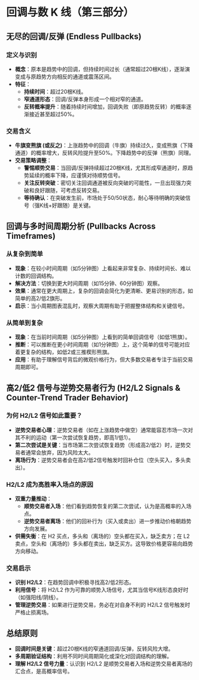 # 回调与数 K 线（第三部分）

## 无尽的回调/反弹 (Endless Pullbacks)

### 定义与识别
-   **概念**：原本是趋势中的回调，但持续时间过长（通常超过20根K线），逐渐演变成与原趋势方向相反的通道或震荡区间。
-   **特征**：
    -   **持续时间**：超过20根K线。
    -   **窄通道形态**：回调/反弹本身形成一个相对窄的通道。
    -   **反转概率提升**：随着持续时间增加，回调失败（即原趋势反转）的概率逐渐接近甚至超过50%。

### 交易含义
-   **牛旗变熊旗 (或反之)**：上涨趋势中的回调（牛旗）持续过久，变成熊旗（下降通道）的概率增大，反转风险提升至50%。下降趋势中的反弹（熊旗）同理。
-   **交易策略调整**：
    -   **警惕顺势交易**：当回调/反弹持续超过20根K线，尤其形成窄通道时，原趋势延续的概率下降，应谨慎对待顺势信号。
    -   **关注反转突破**：密切关注回调通道被反向突破的可能性，一旦出现强力突破和良好跟随，可考虑反转交易。
    -   **等待确认**：在突破发生前，市场处于50/50状态，耐心等待明确的突破信号（强K线+好跟随）是关键。

## 回调与多时间周期分析 (Pullbacks Across Timeframes)

### 从复杂到简单
-   **现象**：在较小时间周期（如5分钟图）上看起来非常复杂、持续时间长、难以计数的回调结构。
-   **解决方法**：切换到更大时间周期（如15分钟、60分钟图）观察。
-   **效果**：通常在更大周期上，复杂的回调会简化为更清晰、更易识别的形态，如简单的高2/低2旗形。
-   **启示**：当小周期图表混乱时，观察大周期有助于把握整体结构和关键信号。

### 从简单到复杂
-   **现象**：在当前时间周期（如5分钟图）上看到的简单回调信号（如低1熊旗）。
-   **推断**：可以推断在更小时间周期（如1分钟图）上，这个简单的信号可能对应着更复杂的结构，如低2或三推楔形熊旗。
-   **应用**：有助于理解信号背后的微观价格行为，但大多数交易者专注于当前交易周期即可。

## 高2/低2 信号与逆势交易者行为 (H2/L2 Signals & Counter-Trend Trader Behavior)

### 为何 H2/L2 信号如此重要？
-   **逆势交易者心理**：逆势交易者（如在上涨趋势中做空）通常能容忍市场一次对其不利的运动（第一次尝试恢复趋势，即高1/低1）。
-   **第二次尝试是关键**：当市场第二次尝试恢复趋势（形成高2/低2）时，逆势交易者通常会放弃，因为风险太大。
-   **离场行为**：逆势交易者会在高2/低2信号触发时回补仓位（空头买入，多头卖出）。

### H2/L2 成为高胜率入场点的原因
-   **双重力量推动**：
    -   **顺势交易者入场**：他们看到趋势恢复的第二次尝试，认为是高概率的入场点。
    -   **逆势交易者离场**：他们的回补行为（买入或卖出）进一步推动价格朝趋势方向发展。
-   **供需失衡**：在 H2 买点，多头和（离场的）空头都在买入，缺乏卖方；在 L2 卖点，空头和（离场的）多头都在卖出，缺乏买方。这导致价格更容易向趋势方向移动。

### 交易启示
-   **识别 H2/L2**：在趋势回调中积极寻找高2/低2形态。
-   **利用信号**：将 H2/L2 作为可靠的顺势入场信号，尤其当信号K线形态良好时（如强阳线/阴线）。
-   **管理逆势交易**：如果进行逆势交易，务必在对自身不利的 H2/L2 信号触发时严格止损离场。

## 总结原则
-   **回调时间是关键**：超过20根K线的窄通道回调/反弹，反转风险大增。
-   **多周期验证结构**：利用不同时间周期简化或深化对回调结构的理解。
-   **理解 H2/L2 信号力量**：认识到 H2/L2 是顺势交易者入场和逆势交易者离场的汇合点，是高概率信号。
